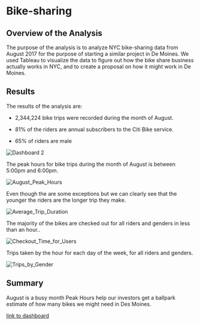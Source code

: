 # Bike-sharing

## Overview of the Analysis

The purpose of the analysis is to analyze NYC bike-sharing data from August 2017 for the purpose of starting a similar project in De Moines. We used Tableau to visualize the data to figure out how the bike share business actually works in NYC, and to create a proposal on how it might work in De Moines. 

## Results

The results of the analysis are: 

- 2,344,224 bike trips were recorded during the month of August. 

- 81% of the riders are annual subscribers to the Citi Bike service.

- 65% of riders are male


![Dashboard 2](https://user-images.githubusercontent.com/66279829/168548754-1a355f54-3dc9-4c35-a7b5-b703892bfe73.png)

The peak hours for bike trips during the month of August is between 5:00pm and 6:00pm.

![August_Peak_Hours](https://user-images.githubusercontent.com/66279829/168549716-fdfc9290-1ee5-4346-a9ba-398d5336342a.png)

Even though the are some exceptions but we can clearly see that the younger the riders are the longer trip they make.

![Average_Trip_Duration](https://user-images.githubusercontent.com/66279829/168550398-dfb0e489-ce25-4a6e-8c35-1cd941e64081.png)

The majority of the bikes are checked out for all riders and genders in less than an hour..

![Checkout_Time_for_Users](https://user-images.githubusercontent.com/66279829/168551134-2359aac9-8f05-41b3-b079-384c06601793.png)

Trips taken by the hour for each day of the week, for all riders and genders.

![Trips_by_Gender](https://user-images.githubusercontent.com/66279829/168551727-eac8a02c-80a0-4290-8d23-9953922186dc.png)

## Summary

August is a busy month
Peak Hours help our investors get a ballpark estimate of how many bikes we might need in Des Moines.

[link to dashboard](https://public.tableau.com/app/profile/safaa.dorian/viz/Visualizations_16526870459250/NYC_Citi_Bike?publish=yes)
